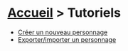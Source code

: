 # [Accueil](..) > Tutoriels

* [Créer un nouveau personnage](../character/new-character.md)
* [Exporter/importer un personnage](../tuto/export-import.md)
 
